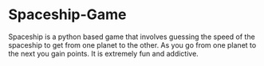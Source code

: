 # Spaceship-Game
 Spaceship is a python based game that involves guessing the speed of the spaceship to get from one planet to the other. As you go from one planet to the next you gain points. It is extremely fun and addictive.
